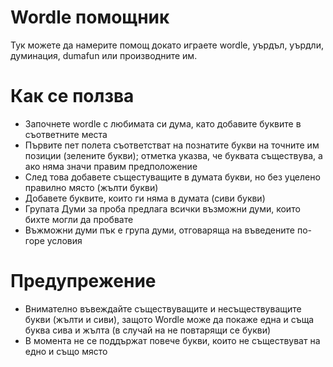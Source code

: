 # Wordle помощник

Тук можете да намерите помощ докато играете wordle, уърдъл, уърдли, думинация, dumafun или производните им.

# Как се ползва

- Започнете wordle с любимата си дума, като добавите буквите в съответните места
- Първите пет полета съответстват на познатите букви на точните им позиции (зелените букви); отметка указва, че буквата съществува, а ако няма значи правим предположение
- След това добавете същестуващите в думата букви, но без уцелено правилно място (жълти букви)
- Добавете буквите, които ги няма в думата (сиви букви)
- Групата Думи за проба предлага всички възможни думи, които бихте могли да пробвате
- Въжможни думи пък е група думи, отговаряща на въведените по-горе условия

# Предупрежение

- Внимателно въвеждайте съществуващите и несъществуващите букви (жълти и сиви), защото Wordle може да покаже една и съща буква сива и жълта (в случай на не повтарящи се букви)
- В момента не се поддържат повече букви, които не съществуват на едно и също място
